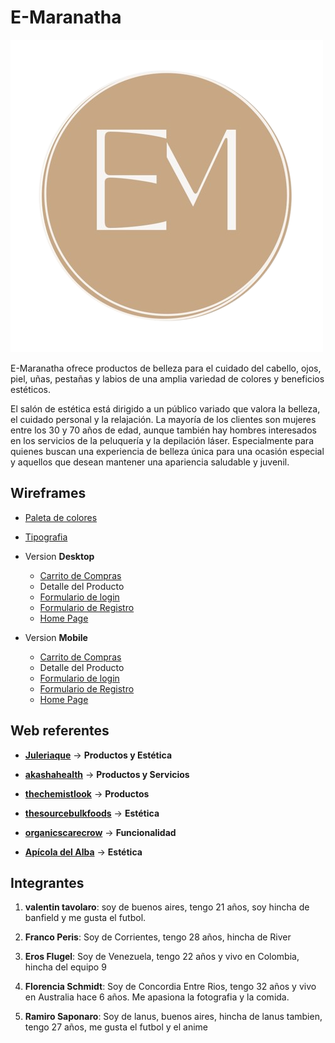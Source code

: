 # E-Maranatha

![Logo E-Maranatha](/public/img/maranatha_logo.png "Ir a la página web")

E-Maranatha ofrece productos de belleza para el cuidado del cabello, ojos, piel, uñas, pestañas y labios de una amplia variedad de colores y beneficios estéticos.

El salón de estética está dirigido a un público variado que valora la belleza, el cuidado personal y la relajación. La mayoría de los clientes son mujeres entre los 30 y 70 años de edad, aunque también hay hombres interesados en los servicios de la peluquería y la depilación láser. Especialmente para quienes buscan una experiencia de belleza única para una ocasión especial y aquellos que desean mantener una apariencia saludable y juvenil.

## Wireframes

- [Paleta de colores](https://coolors.co/palette/f7f6f4-e8e2d5-c9a885-b69c7f-737061 "Selected by Florencia Schdmit")
- [Tipografia](https://fonts.google.com/specimen/Karla?query=karla "Selected by Florencia Schmidt")

- Version **Desktop**

  - [Carrito de Compras](https://marvelapp.com/prototype/ef88333/screen/91551651 "by Eros Flugel")
  - Detalle del Producto
  - [Formulario de login](https://marvelapp.com/prototype/6b68jhh/screen/91563701 "by Valentin Tavolaro")
  - [Formulario de Registro](https://marvelapp.com/prototype/19b2idj4/screen/91582081 "by Ramiro Saponaro")
  - [Home Page](https://marvelapp.com/prototype/6b4c03a/screen/91578688 "by Florenncia Schmidt")

- Version **Mobile**

  - [Carrito de Compras](https://marvelapp.com/prototype/ef88333/screen/91574878 "by Eros Flugel")
  - Detalle del Producto
  - [Formulario de login](https://marvelapp.com/prototype/6b68jhh/screen/91564062 "by Valentin Tavolaro")
  - [Formulario de Registro](https://marvelapp.com/prototype/19b2idj4/screen/91582398 "by Ramiro Saponaro")
  - [Home Page](https://marvelapp.com/prototype/6b4c03a/screen/91579043 "by Florenncia Schmidt")

## Web referentes

<!--
Opciones para agregar como tipo:

-Productos o Servicios
-Clientes o Público
-Estética
-Funcionalidades
-->

- [**Juleriaque**](https://www.juleriaque.com.ar/ "E-commerce de productos similares con una estética muy acertada") -> **Productos y Estética**
- [**akashahealth**](https://akashahealth.com.au "Web que ofrece servicio terapias que sirve para el feature de consultas de nuestra web") -> **Productos y Servicios**
- [**thechemistlook**](https://thechemistlook.com.ar "E-commerce de productos de belleza de referencia") -> **Productos**
- [**thesourcebulkfoods**](https://shop.thesourcebulkfoods.com.au "Una web muy userfriendly, además tiene una buena gama de colores y tipografías que pueden ir bien con productos de belleza") -> **Estética**
- [**organicscarecrow**](https://organicscarecrow.com "Un E-commerce muy user friendly, sencillo y claro") -> **Funcionalidad**

- [**Apícola del Alba**](https://apicoladelalba.cl/ "El carrito de compras de esta página es estéticamente similar al producto deseado") -> **Estética**

## Integrantes

1. **valentin tavolaro**: soy de buenos aires, tengo 21 años, soy hincha de banfield y me gusta el futbol.

2. **Franco Peris**: Soy de Corrientes, tengo 28 años, hincha de River

3. **Eros Flugel**: Soy de Venezuela, tengo 22 años y vivo en Colombia, hincha del equipo 9

4. **Florencia Schmidt**: Soy de Concordia Entre Rios, tengo 32 años y vivo en Australia hace 6 años. Me apasiona la fotografia y la comida.

5. **Ramiro Saponaro**: Soy de lanus, buenos aires, hincha de lanus tambien, tengo 27 años, me gusta el futbol y el anime
